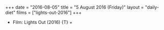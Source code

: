 +++
date = "2016-08-05"
title = "5 August 2016 (Friday)"
layout = "daily-diet"
films = ["lights-out-2016"]
+++


* Film: Lights Out (2016) {T} +